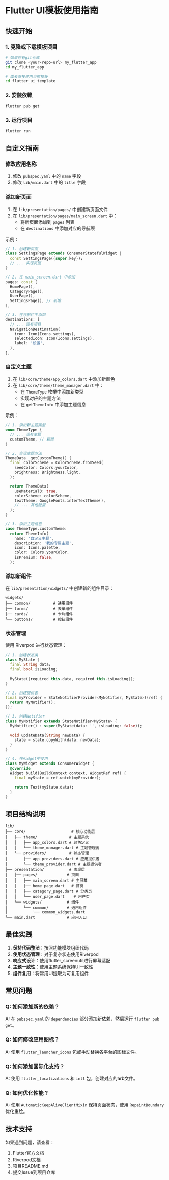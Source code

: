 # Flutter UI模板使用指南

## 快速开始

### 1. 克隆或下载模板项目

```bash
# 如果你有git仓库
git clone <your-repo-url> my_flutter_app
cd my_flutter_app

# 或者直接使用当前模板
cd flutter_ui_template
```

### 2. 安装依赖

```bash
flutter pub get
```

### 3. 运行项目

```bash
flutter run
```

## 自定义指南

### 修改应用名称

1. 修改 `pubspec.yaml` 中的 `name` 字段
2. 修改 `lib/main.dart` 中的 `title` 字段

### 添加新页面

1. 在 `lib/presentation/pages/` 中创建新页面文件
2. 在 `lib/presentation/pages/main_screen.dart` 中：
   - 将新页面添加到 `pages` 列表
   - 在 `destinations` 中添加对应的导航项

示例：

```dart
// 1. 创建新页面
class SettingsPage extends ConsumerStatefulWidget {
  const SettingsPage({super.key});
  // ... 实现页面
}

// 2. 在 main_screen.dart 中添加
pages: const [
  HomePage(),
  CategoryPage(),
  UserPage(),
  SettingsPage(), // 新增
],

// 3. 在导航栏中添加
destinations: [
  // ... 现有项目
  NavigationDestination(
    icon: Icon(Icons.settings),
    selectedIcon: Icon(Icons.settings),
    label: '设置',
  ),
],
```

### 自定义主题

1. 在 `lib/core/theme/app_colors.dart` 中添加新颜色
2. 在 `lib/core/theme/theme_manager.dart` 中：
   - 在 `ThemeType` 枚举中添加新类型
   - 实现对应的主题方法
   - 在 `getThemeInfo` 中添加主题信息

示例：

```dart
// 1. 添加新主题类型
enum ThemeType {
  // ... 现有主题
  customTheme, // 新增
}

// 2. 实现主题方法
ThemeData _getCustomTheme() {
  final colorScheme = ColorScheme.fromSeed(
    seedColor: Colors.yourColor,
    brightness: Brightness.light,
  );

  return ThemeData(
    useMaterial3: true,
    colorScheme: colorScheme,
    textTheme: GoogleFonts.interTextTheme(),
    // ... 其他配置
  );
}

// 3. 添加主题信息
case ThemeType.customTheme:
  return ThemeInfo(
    name: '自定义主题',
    description: '我的专属主题',
    icon: Icons.palette,
    color: Colors.yourColor,
    isPremium: false,
  );
```

### 添加新组件

在 `lib/presentation/widgets/` 中创建新的组件目录：

```
widgets/
├── common/          # 通用组件
├── forms/           # 表单组件
├── cards/           # 卡片组件
└── buttons/         # 按钮组件
```

### 状态管理

使用 Riverpod 进行状态管理：

```dart
// 1. 创建状态类
class MyState {
  final String data;
  final bool isLoading;
  
  MyState({required this.data, required this.isLoading});
}

// 2. 创建提供者
final myProvider = StateNotifierProvider<MyNotifier, MyState>((ref) {
  return MyNotifier();
});

// 3. 创建Notifier
class MyNotifier extends StateNotifier<MyState> {
  MyNotifier() : super(MyState(data: '', isLoading: false));
  
  void updateData(String newData) {
    state = state.copyWith(data: newData);
  }
}

// 4. 在Widget中使用
class MyWidget extends ConsumerWidget {
  @override
  Widget build(BuildContext context, WidgetRef ref) {
    final myState = ref.watch(myProvider);
    
    return Text(myState.data);
  }
}
```

## 项目结构说明

```
lib/
├── core/                    # 核心功能层
│   ├── theme/              # 主题系统
│   │   ├── app_colors.dart # 颜色定义
│   │   └── theme_manager.dart # 主题管理器
│   └── providers/          # 状态管理
│       ├── app_providers.dart # 应用提供者
│       └── theme_provider.dart # 主题提供者
├── presentation/           # 表现层
│   ├── pages/             # 页面
│   │   ├── main_screen.dart # 主屏幕
│   │   ├── home_page.dart   # 首页
│   │   ├── category_page.dart # 分类页
│   │   └── user_page.dart    # 用户页
│   └── widgets/           # 组件
│       └── common/        # 通用组件
│           └── common_widgets.dart
└── main.dart              # 应用入口
```

## 最佳实践

1. **保持代码整洁**：按照功能模块组织代码
2. **使用状态管理**：对于复杂状态使用Riverpod
3. **响应式设计**：使用flutter_screenutil进行屏幕适配
4. **主题一致性**：使用主题系统保持UI一致性
5. **组件复用**：将常用UI提取为可复用组件

## 常见问题

### Q: 如何添加新的依赖？

A: 在 `pubspec.yaml` 的 `dependencies` 部分添加新依赖，然后运行 `flutter pub get`。

### Q: 如何修改应用图标？

A: 使用 `flutter_launcher_icons` 包或手动替换各平台的图标文件。

### Q: 如何添加国际化支持？

A: 使用 `flutter_localizations` 和 `intl` 包，创建对应的arb文件。

### Q: 如何优化性能？

A: 使用 `AutomaticKeepAliveClientMixin` 保持页面状态，使用 `RepaintBoundary` 优化重绘。

## 技术支持

如果遇到问题，请查看：
1. Flutter官方文档
2. Riverpod文档
3. 项目README.md
4. 提交Issue到项目仓库
